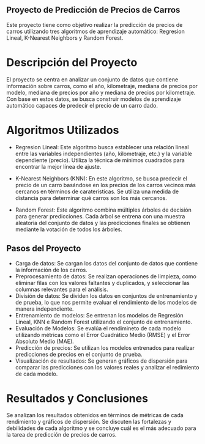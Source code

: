 ## Proyecto de Predicción de Precios de Carros

Este proyecto tiene como objetivo realizar la predicción de precios de carros utilizando tres algoritmos de aprendizaje automático: Regresion Lineal, K-Nearest Neighbors y Random Forest.

# Descripción del Proyecto

El proyecto se centra en analizar un conjunto de datos que contiene información sobre carros, como el año, kilometraje, mediana de precios por modelo, mediana de precios por año y mediana de precios por kilometraje. Con base en estos datos, se busca construir modelos de aprendizaje automático capaces de predecir el precio de un carro dado.

# Algoritmos Utilizados

* Regresion Lineal: Este algoritmo busca establecer una relación lineal entre las variables independientes (año, kilometraje, etc.) y la variable dependiente (precio). Utiliza la técnica de mínimos cuadrados para encontrar la mejor línea de ajuste.

* K-Nearest Neighbors (KNN): En este algoritmo, se busca predecir el precio de un carro basándose en los precios de los carros vecinos más cercanos en términos de caraterísticas. Se utiliza una medida de distancia para determinar qué carros son los más cercanos.

* Random Forest: Este algoritmo combina múltiples árboles de decisión para generar predicciones. Cada árbol se entrena con una muestra aleatoria del conjunto de datos y las predicciones finales se obtienen mediante la votación de todos los árboles.

## Pasos del Proyecto

* Carga de datos: Se cargan los datos del conjunto de datos que contiene la información de los carros.
* Preprocesamiento de datos: Se realizan operaciones de limpieza, como eliminar filas con los valores faltantes y duplicados, y seleccionar las columnas relevantes para el análisis.
* División de datos: Se dividen los datos en conjuntos de entrenamiento y de prueba, lo que nos permite evaluar el rendimiento de los modelos de manera independiente.
* Entrenamiento de modelos: Se entrenan los modelos de Regresión Lineal, KNN e Random Forest utilizando el conjunto de entrenamiento.
* Evaluación de Modelos: Se evalúa el rendimineto de cada modelo utilizando métricas como el Error Cuadrático Medio (RMSE) y el Error Absoluto Medio (MAE).
* Predicción de precios: Se utilizan los modelos entrenados para realizar predicciones de precios en el conjunto de prueba.
* Visualización de resultados: Se generan gráficos de dispersión para comparar las predicciones con los valores reales y analizar el redimiento de cada modelo.

# Resultados y Conclusiones

Se analizan los resultados obtenidos en términos de métricas de cada rendimiento y gráficos de dispersión. Se discuten las fortalezas y debilidades de cada algoritmo y se concluye cuál es el más adecuado para la tarea de predicción de precios de carros.

